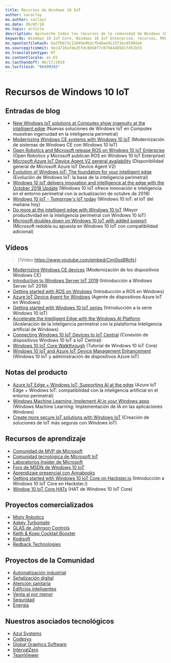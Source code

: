 ```yaml
---
title: Recursos de Windows 10 IoT
author: saraclay
ms.author: saclayt
ms.date: 09/07/18
ms.topic: article
description: Aproveche todos los recursos de la comunidad de Windows 10 IoT.
keywords: Windows 10 IoT Core, Windows 10 IoT Enterprise, recursos, MVP, vídeos, entradas de blog
ms.openlocfilehash: ba3fb673c12849e9b3cfb48ae9215f3ec85992eb
ms.sourcegitcommit: 9ec4716afde25fdc8b94f7c0794448501f451b55
ms.translationtype: HT
ms.contentlocale: es-ES
ms.lasthandoff: 06/17/2019
ms.locfileid: "66499345"
---
```

# <a name="windows-10-iot-resources"></a>Recursos de Windows 10 IoT

## <a name="blog-posts"></a>Entradas de blog

* [New Windows IoT solutions at Computex show ingenuity at the intelligent edge](https://blogs.windows.com/windowsexperience/2019/05/28/new-windows-iot-solutions-at-computex-show-ingenuity-at-the-intelligent-edge/#U3yYXu1rq054ljuk.97) (Nuevas soluciones de Windows IoT en Computex muestran ingenuidad en la inteligencia perimetral)
* [Modernizing Windows CE systems with Windows 10 IoT](https://blogs.windows.com/buildingapps/2019/05/07/modernizing-windows-ce-systems-with-windows-10-iot/#oHzjguRIlWV0ryo6.97) (Modernización de sistemas de Windows CE con Windows 10 IoT)
* [Open Robotics and Microsoft release ROS on Windows 10 IoT Enterprise](https://blogs.windows.com/buildingapps/2019/05/07/open-robotics-and-microsoft-release-ros-on-windows-10-iot-enterprise/#Y86A6YUJELKDoRJJ.97) (Open Robotics y Microsoft publican ROS en Windows 10 IoT Enterprise)
* [Microsoft Azure IoT Device Agent V2 general availability](https://blogs.windows.com/buildingapps/2019/05/07/microsoft-azure-iot-device-agent-v2-general-availability/#BwOSxBSymeJqU34K.97) (Disponibilidad general de Microsoft Azure IoT Device Agent V2)
* [Evolution of Windows IoT: The foundation for your intelligent edge](https://blogs.windows.com/windowsexperience/2019/04/03/evolution-of-windows-iot-the-foundation-for-your-intelligent-edge/) (Evolución de Windows IoT: la base de la inteligencia perimetral)
* [Windows 10 IoT delivers innovation and intelligence at the edge with the October 2018 Update](https://blogs.windows.com/windowsexperience/2018/10/04/windows-10-iot-delivers-innovation-and-intelligence-at-the-edge-with-the-october-2018-update/#9g9hmmO2AdUB1C6F.97) (Windows 10 IoT ofrece innovación e inteligencia en el entorno perimetral con la actualización de octubre de 2018) 
* [Windows 10 IoT - Tomorrow's IoT today](https://blogs.windows.com/windowsexperience/2018/06/05/windows-10-iot-tomorrows-iot-today/#wl3TcsFseJ6XROUZ.97) (Windows 10 IoT: el IoT del mañana hoy)
* [Do more at the intelligent edge with Windows 10 IoT](https://blogs.windows.com/windowsexperience/2018/05/07/do-more-at-the-intelligent-edge-with-windows-10-iot/#uDVaAtoBvz7BGrTf.97) (Mayor productividad en la inteligencia perimetral con Windows 10 IoT)
* [Microsoft doubles down on Windows 10 IoT with added support](https://blogs.windows.com/windowsexperience/2018/02/27/microsoft-doubles-down-on-windows-10-iot-with-added-support/#DJaDiKX0bYJ1JDHD.97) (Microsoft redobla su apuesta en Windows 10 IoT con compatibilidad adicional)

## <a name="videos"></a>Vídeos

>[!Video https://www.youtube.com/embed/Cmj0sxBRofs]
* [Modernizing Windows CE devices](https://www.youtube.com/watch?time_continue=1&v=5iUZkZmgmJA) (Modernización de los dispositivos Windows CE)
* [Introduction to Windows Server IoT 2019](https://channel9.msdn.com/Shows/Internet-of-Things-Show/Introduction-to-Windows-Server-IoT-2019) (Introducción a Windows Server IoT 2019)
* [Getting started with ROS on Windows](https://www.youtube.com/watch?v=nZSjwMLi3jQ) (Introducción a ROS en Windows)
* [Azure IoT Device Agent for Windows](https://www.youtube.com/watch?v=DZn6diOn7uI) (Agente de dispositivos Azure IoT en Windows)
* [Getting started with Windows 10 IoT series](https://www.youtube.com/watch?v=A-kazyOiBvs&t) (Introducción a la serie Windows 10 IoT)
* [Accelerate the Intelligent Edge with the Windows AI Platform](https://www.youtube.com/watch?v=7bFAg6w4J00) (Aceleración de la inteligencia perimetral con la plataforma Inteligencia artificial de Windows)
* [Connecting Windows 10 IoT Devices to IoT Central](https://channel9.msdn.com/Shows/Internet-of-Things-Show/Connecting-Windows-IoT-Devices-To-IoT-Central) (Conexión de dispositivos Windows 10 IoT a IoT Central)
* [Windows 10 IoT Core Walkthrough](https://channel9.msdn.com/Blogs/Seth-Juarez/Windows-IoT-Core-Walkthrough?term=windows%20iot%20core) (Tutorial de Windows 10 IoT Core)
* [Windows 10 IoT and Azure IoT Device Management Enhancement](https://channel9.msdn.com/Shows/Azure-Friday/Windows-10-IoT-and-Azure-IoT-Device-Management-Enhancements?term=windows%20iot%20core) (Windows 10 IoT y administración de dispositivos Azure IoT)

## <a name="whitepapers"></a>Notas del producto
* [Azure IoT Edge + Windows IoT: Supporting AI at the edge](https://aka.ms/IoT-Edge-WP) (Azure IoT Edge + Windows IoT: compatibilidad con la inteligencia artificial en el entorno perimetral)
* [Windows Machine Learning: Implement AI in your Windows apps](https://aka.ms/Windows-ML-WP) (Windows Machine Learning: Implementación de IA en las aplicaciones Windows)
* [Create more secure IoT solutions with Windows IoT](https://aka.ms/secure-windowsiot) (Creación de soluciones de IoT más seguras con Windows IoT)

## <a name="learning-resources"></a>Recursos de aprendizaje

* [Comunidad de MVP de Microsoft](https://mvp.microsoft.com/)
* [Comunidad tecnológica de Microsoft IoT](https://techcommunity.microsoft.com/t5/Internet-of-Things-IoT/ct-p/IoT)
* [Laboratorios Insider de Microsoft](https://www.microsoftiotinsiderlabs.com/)
* [Foro de MSDN de Windows 10 IoT](https://social.msdn.microsoft.com/forums/en-US/home?forum=WindowsIoT)
* [Aprendizaje presencial con Annabooks](http://www.annabooks.com/training.html)
* [Getting started with Windows 10 IoT Core on Hackster.io](http://www.hackster.io/KiwiBryn) (Introducción a Windows 10 IoT Core en Hackster.i)
* [Window 10 IoT Core HATs](https://www.turta.io/iothat) (HAT de Windows 10 IoT Core)

## <a name="commercialized-projects"></a>Proyectos comercializados

* [Misty Robotics](https://customers.microsoft.com/en-us/story/misty-robotics)
* [Askey Turbomate](https://customers.microsoft.com/en-us/story/askey)
* [GLAS de Johnson Controls](https://customers.microsoft.com/en-us/story/johnson-controls)
* [Keith & Koep Cocktail Booster](https://customers.microsoft.com/de-de/story/keith-koep)
* [Kodisoft](https://customers.microsoft.com/en-us/story/kodisoft)
* [Redback Technologies](https://customers.microsoft.com/en-us/story/redback-technologies)


## <a name="community-projects"></a>Proyectos de la Comunidad

* [Automatización industrial](https://www.hackster.io/projects/tags/industrial+automation+win10)
* [Señalización digital](https://www.hackster.io/projects/tags/digital+signage+win10)
* [Atención sanitaria](https://www.hackster.io/projects/tags/healthcare+win10)
* [Edificios inteligentes](https://www.hackster.io/projects/tags/smart+building+win10)
* [Venta al por menor](https://www.hackster.io/projects/tags/retail+win10)
* [Seguridad](https://www.hackster.io/projects/tags/security+win10)
* [Energía](https://www.hackster.io/projects/tags/energy+win10)

## <a name="our-technology-partners"></a>Nuestros asociados tecnológicos

* [Azul Systems](https://www.azul.com/)
* [Codesys](https://de.codesys.com/)
* [Global Graphics Software](https://www.globalgraphics.com/)
* [IntervalZero](https://www.intervalzero.com/)
* [TeamViewer](https://www.teamviewer.us/)




 




